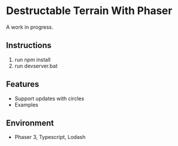 # Destructable Terrain With Phaser

A work in progress.

## Instructions
1. run npm install
2. run devserver.bat

## Features
* Support updates with circles
* Examples

## Environment
* Phaser 3, Typescript, Lodash